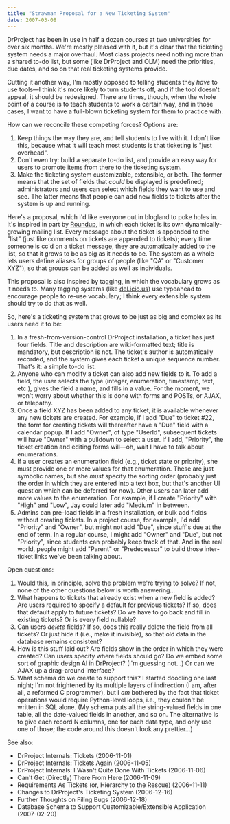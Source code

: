 ```yaml
---
title: "Strawman Proposal for a New Ticketing System"
date: 2007-03-08
---
```

DrProject has been in use in half a dozen courses at two universities for over six months.  We're mostly pleased with it, but it's clear that the ticketing system needs a major overhaul.  Most class projects need nothing more than a shared to-do list, but some (like DrProject and OLM) need the priorities, due dates, and so on that real ticketing systems provide.

Cutting it another way, I'm mostly opposed to telling students they <em>have</em> to use tools—I think it's more likely to turn students off, and if the tool doesn't appeal, it should be redesigned.  There are times, though, when the whole point of a course is to teach students to work a certain way, and in those cases, I want to have a full-blown ticketing system for them to practice with.

How can we reconcile these competing forces?  Options are:
<ol>
  <li>Keep things the way they are, and tell students to live with it. I don't like this, because what it will teach most students is that ticketing is "just overhead".</li>
  <li>Don't even try: build a separate to-do list, and provide an easy way for users to promote items from there to the ticketing system.</li>
  <li>Make the ticketing system customizable, extensible, or both.  The former means that the set of fields that <em>could</em> be displayed is predefined; administrators and users can select which fields they want to use and see.  The latter means that people can add new fields to tickets after the system is up and running.</li>
</ol>
Here's a proposal, which I'd like everyone out in blogland to poke holes in. It's inspired in part by <a href="http://roundup.sourceforge.net">Roundup</a>, in which each ticket is its own dynamically-growing mailing list.  Every message about the ticket is appended to the "list" (just like comments on tickets are appended to tickets); every time someone is cc'd on a ticket message, they are automatically added to the list, so that it grows to be as big as it needs to be.  The system as a whole lets users define aliases for groups of people (like "QA" or "Customer XYZ"), so that groups can be added as well as individuals.

This proposal is also inspired by tagging, in which the vocabulary grows as it needs to.  Many tagging systems (like <a href="http://del.icio.us">del.icio.us</a>) use typeahead to encourage people to re-use vocabulary; I think every extensible system should try to do that as well.

So, here's a ticketing system that grows to be just as big and complex as its users need it to be:
<ol>
  <li>In a fresh-from-version-control DrProject installation, a ticket has just four fields.  Title and description are wiki-formatted text; title is mandatory, but description is not.  The ticket's author is automatically recorded, and the system gives each ticket a unique sequence number.  That's it: a simple to-do list.</li>
  <li>Anyone who can modify a ticket can also add new fields to it.  To add a field, the user selects the type (integer, enumeration, timestamp, text, etc.), gives the field a name, and fills in a value. For the moment, we won't worry about whether this is done with forms and POSTs, or AJAX, or telepathy.</li>
  <li>Once a field XYZ has been added to any ticket, it is available whenever any new tickets are created.  For example, if I add "Due" to ticket #22, the form for creating tickets will thereafter have a "Due" field with a calendar popup.  If I add "Owner", of type "UserId", subsequent tickets will have "Owner" with a pulldown to select a user. If I add, "Priority", the ticket creation and editing forms will—oh, wait I have to talk about enumerations.</li>
  <li>If a user creates an enumeration field (e.g., ticket state or priority), she must provide one or more values for that enumeration. These are just symbolic names, but she <em>must</em> specify the sorting order (probably just the order in which they are entered into a text box, but that's another UI question which can be deferred for now).  Other users can later add more values to the enumeration.  For example, if I create "Priority" with "High" and "Low", Jay could later add "Medium" in between.</li>
  <li>Admins can pre-load fields in a fresh installation, or bulk add fields without creating tickets.  In a project course, for example, I'd add "Priority" and "Owner", but might not add "Due", since stuff's due at the end of term.  In a regular course, I might add "Owner" and "Due", but not "Priority", since students can probably keep track of that.  And in the real world, people might add "Parent" or "Predecessor" to build those inter-ticket links we've been talking about.</li>
</ol>
Open questions:
<ol>
  <li>Would this, in principle, solve the problem we're trying to solve? If not, none of the other questions below is worth answering…</li>
  <li>What happens to tickets that already exist when a new field is added?  Are users required to specify a default for previous tickets? If so, does that default apply to future tickets?  Do we have to go back and fill in existing tickets?  Or is every field nullable?</li>
  <li>Can users <em>delete</em> fields?  If so, does this really delete the field from all tickets?  Or just hide it (i.e., make it invisible), so that old data in the database remains consistent?</li>
  <li>How is this stuff laid out?  Are fields show in the order in which they were created?  Can users specify where fields should go?  Do we embed some sort of graphic design AI in DrProject?  (I'm guessing not…)  Or can we AJAX up a drag-around interface?</li>
  <li>What schema do we create to support this?  I started doodling one last night; I'm not frightened by its multiple layers of indirection (I am, after all, a reformed C programmer), but I <em>am</em> bothered by the fact that ticket operations would require Python-level loops, i.e., they couldn't be written in SQL alone.  (My schema puts all the string-valued fields in one table, all the date-valued fields in another, and so on.  The alternative is to give each record N columns, one for each data type, and only use one of those; the code around this doesn't look any prettier…)</li>
</ol>
See also:
<ul>
  <li>DrProject Internals: Tickets (2006-11-01)</li>
  <li>DrProject Internals: Tickets Again (2006-11-05)</li>
  <li>DrProject Internals: I Wasn't Quite Done With Tickets (2006-11-06)</li>
  <li>Can't Get (Directly) There From Here (2006-11-09)</li>
  <li>Requirements As Tickets (or, Hierarchy to the Rescue) (2006-11-11)</li>
  <li>Changes to DrProject's Ticketing System (2006-12-16)</li>
  <li>Further Thoughts on Filing Bugs (2006-12-18)</li>
  <li>Database Schema to Support Customizable/Extensible Application (2007-02-20)</li>
</ul>
